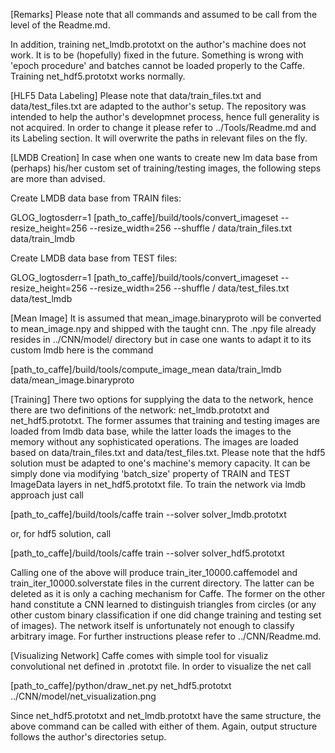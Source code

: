 [Remarks]
Please note that all commands and assumed to be call from the level of the Readme.md.

In addition, training net_lmdb.prototxt on the author's machine does not work. It is to be (hopefully) fixed in the future. Something is wrong with 'epoch procedure' and batches cannot be loaded properly to the Caffe. Training net_hdf5.prototxt works normally.

[HLF5 Data Labeling]
Please note that data/train_files.txt and data/test_files.txt are adapted to the author's setup. The repository was intended to help the author's developmnet process, hence full generality is not acquired. In order to change it please refer to ../Tools/Readme.md and its Labeling section. It will overwrite the paths in relevant files on the fly.

[LMDB Creation]
In case when one wants to create new lm data base from (perhaps) his/her custom set of training/testing images, the following steps are more than advised.

Create LMDB data base from TRAIN files:

GLOG_logtosderr=1 [path_to_caffe]/build/tools/convert_imageset --resize_height=256 --resize_width=256 --shuffle / data/train_files.txt data/train_lmdb

Create LMDB data base from TEST files:

GLOG_logtosderr=1 [path_to_caffe]/build/tools/convert_imageset --resize_height=256 --resize_width=256 --shuffle / data/test_files.txt data/test_lmdb

[Mean Image]
It is assumed that mean_image.binaryproto will be converted to mean_image.npy and shipped with the taught cnn. The .npy file already resides in ../CNN/model/ directory but in case one wants to adapt it to its custom lmdb here is the command

[path_to_caffe]/build/tools/compute_image_mean data/train_lmdb data/mean_image.binaryproto

[Training]
There two options for supplying the data to the network, hence there are two definitions of the network: net_lmdb.prototxt and net_hdf5.prototxt. The former assumes that training and testing images are loaded from lmdb data base, while the latter loads the images to the memory without any sophisticated operations. The images are loaded based on data/train_files.txt and data/test_files.txt. Please note that the hdf5 solution must be adapted to one's machine's memory capacity. It can be simply done via modifying 'batch_size' property of TRAIN and TEST ImageData layers in net_hdf5.prototxt file. To train the network via lmdb approach just call

[path_to_caffe]/build/tools/caffe train --solver solver_lmdb.prototxt

or, for hdf5 solution, call

[path_to_caffe]/build/tools/caffe train --solver solver_hdf5.prototxt

Calling one of the above will produce train_iter_10000.caffemodel and train_iter_10000.solverstate files in the current directory. The latter can be deleted as it is only a caching mechanism for Caffe. The former on the other hand constitute a CNN learned to distinguish triangles from circles (or any other custom binary classification if one did change training and testing set of images). The network itself is unfortunately not enough to classify arbitrary image. For further instructions please refer to ../CNN/Readme.md.

[Visualizing Network]
Caffe comes with simple tool for visualiz convolutional net defined in .prototxt file. In order to visualize the net call

[path_to_caffe]/python/draw_net.py net_hdf5.prototxt ../CNN/model/net_visualization.png

Since net_hdf5.prototxt and net_lmdb.prototxt have the same structure, the above command can be called with either of them. Again, output structure follows the author's directories setup.
